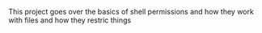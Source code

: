 This project goes over the basics of shell permissions and how they work
with files and how they restric things
